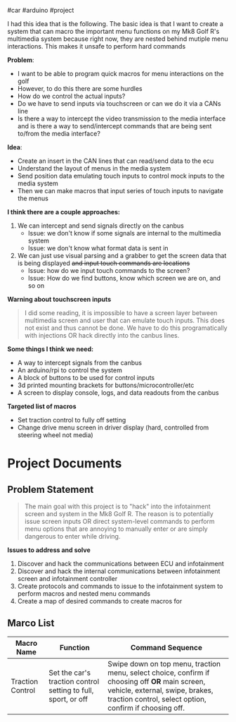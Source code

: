 #car #arduino #project

I had this idea that is the following. The basic idea is that I want to create a system that can macro the important menu functions on my Mk8 Golf R's multimedia system because right now, they are nested behind mutiple menu interactions. This makes it unsafe to perform hard commands

**Problem**:
- I want to be able to program quick macros for menu interactions on the golf
- However, to do this there are some hurdles
- How do we control the actual inputs?
- Do we have to send inputs via touchscreen or can we do it via a CANs line
- Is there a way to intercept the video transmission to the media interface and is there a way to send/intercept commands that are being sent to/from the media interface?

**Idea**:
- Create an insert in the CAN lines that can read/send data to the ecu
- Understand the layout of menus in the media system
- Send position data emulating touch inputs to control mock inputs to the media system
- Then we can make macros that input series of touch inputs to navigate the menus

**I think there are a couple approaches:**
1. We can intercept and send signals directly on the canbus
	- Issue: we don't know if some signals are internal to the multimedia system
	- Issue: we don't know what format data is sent in
2. We can just use visual parsing and a grabber to get the screen data that is being displayed ~~and input touch commands are locations~~
	- Issue: how do we input touch commands to the screen?
	- Issue: How do we find buttons, know which screen we are on, and so on 

**Warning about touchscreen inputs**

> I did some reading, it is impossible to have a screen layer between multimedia screen and user that can emulate touch inputs. This does not exist and thus cannot be done. We have to do this programatically with injections OR hack directly into the canbus lines.

**Some things I think we need:**
- A way to intercept signals from the canbus
- An arduino/rpi to control the system
- A block of buttons to be used for control inputs
- 3d printed mounting brackets for buttons/microcontroller/etc
- A screen to display console, logs, and data readouts from the canbus

**Targeted list of macros**
- Set traction control to fully off setting
- Change drive menu screen in driver display (hard, controlled from steering wheel not media)

# Project Documents

## Problem Statement

>The main goal with this project is to "hack" into the infotainment screen and system in the Mk8 Golf R. The reason is to potentially issue screen inputs OR direct system-level commands to perform menu options that are annoying to manually enter or are simply dangerous to enter while driving. 

**Issues to address and solve**
1. Discover and hack the communications between ECU and infotainment
2. Discover and hack the internal communications between infotainment screen and infotainment controller
3. Create protocols and commands to issue to the infotainment system to perform macros and nested menu commands
4. Create a map of desired commands to create macros for

## Marco List

| Macro Name       | Function                                                      | Command Sequence                                                                                                                                                                               |
| ---------------- | ------------------------------------------------------------- | ---------------------------------------------------------------------------------------------------------------------------------------------------------------------------------------------- |
| Traction Control | Set the car's traction control setting to full, sport, or off | Swipe down on top menu, traction menu, select choice, confirm if choosing off **OR** main screen, vehicle, external, swipe, brakes, traction control, select option, confirm if choosing off.  |